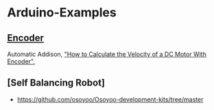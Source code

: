 # Arduino-Examples

[Encoder](https://www.arduino.cc/reference/en/libraries/encoder/)
--
Automatic Addison, ["How to Calculate the Velocity of a DC Motor With Encoder".](https://automaticaddison.com/how-to-calculate-the-velocity-of-a-dc-motor-with-encoder/)

[Self Balancing Robot]
--
- https://github.com/osoyoo/Osoyoo-development-kits/tree/master
